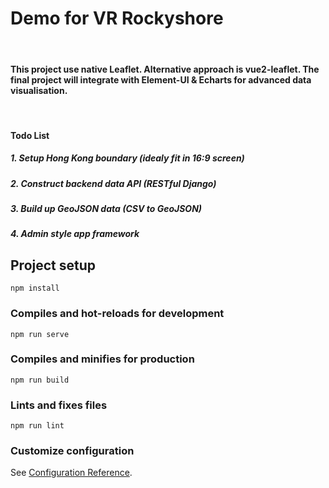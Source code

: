 # Demo for VR Rockyshore
</br>

#### This project use native Leaflet. Alternative approach is vue2-leaflet. The final project will integrate with Element-UI & Echarts for advanced data visualisation.
</br>

#### Todo List

##### 1. Setup Hong Kong boundary (idealy fit in 16:9 screen)
##### 2. Construct backend data API (RESTful Django)
##### 3. Build up GeoJSON data (CSV to GeoJSON)
##### 4. Admin style app framework

## Project setup
```
npm install
```

### Compiles and hot-reloads for development
```
npm run serve
```

### Compiles and minifies for production
```
npm run build
```

### Lints and fixes files
```
npm run lint
```

### Customize configuration
See [Configuration Reference](https://cli.vuejs.org/config/).
